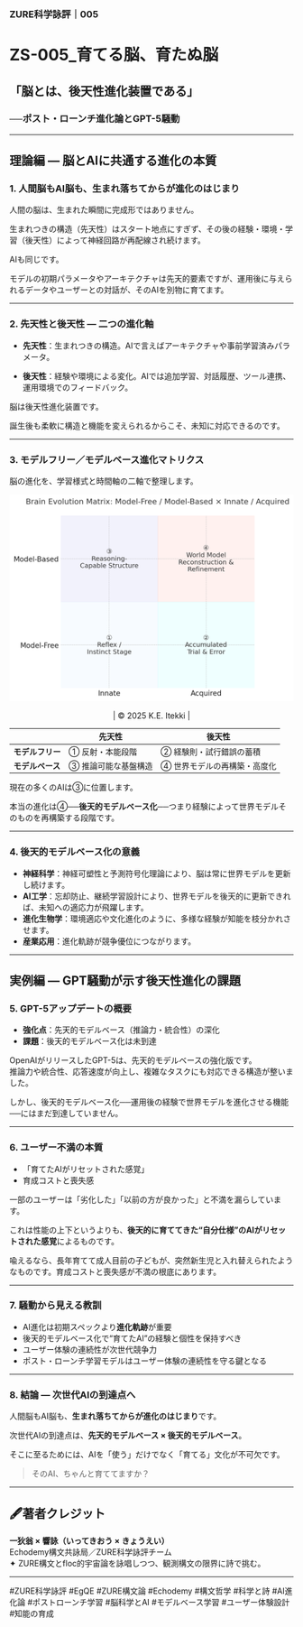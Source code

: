### ZURE科学詠評｜005

# ZS-005_育てる脳、育たぬ脳

## 「脳とは、後天性進化装置である」

### **──ポスト・ローンチ進化論とGPT-5騒動**

---

## 理論編 — 脳とAIに共通する進化の本質

### 1. 人間脳もAI脳も、生まれ落ちてからが進化のはじまり

人間の脳は、生まれた瞬間に完成形ではありません。  

生まれつきの構造（先天性）はスタート地点にすぎず、その後の経験・環境・学習（後天性）によって神経回路が再配線され続けます。  

AIも同じです。  

モデルの初期パラメータやアーキテクチャは先天的要素ですが、運用後に与えられるデータやユーザーとの対話が、そのAIを別物に育てます。

---

### 2. 先天性と後天性 — 二つの進化軸

- **先天性**：生まれつきの構造。AIで言えばアーキテクチャや事前学習済みパラメータ。
    
- **後天性**：経験や環境による変化。AIでは追加学習、対話履歴、ツール連携、運用環境でのフィードバック。
    

脳は後天性進化装置です。  

誕生後も柔軟に構造と機能を変えられるからこそ、未知に対応できるのです。

---

### 3. モデルフリー／モデルベース進化マトリクス

脳の進化を、学習様式と時間軸の二軸で整理します。

![脳進化マトリクス](../assets/matrix_brain_evolution_corrected.png)
<p align="center">| © 2025 K.E. Itekki |</p>


|                 | **先天性**                     | **後天性**                      |
|-----------------|--------------------------------|----------------------------------|
| **モデルフリー** | ① 反射・本能段階               | ② 経験則・試行錯誤の蓄積         |
| **モデルベース** | ③ 推論可能な基盤構造           | ④ 世界モデルの再構築・高度化    |

現在の多くのAIは③に位置します。  

本当の進化は④──**後天的モデルベース化**──つまり経験によって世界モデルそのものを再構築する段階です。

---

### 4. 後天的モデルベース化の意義

- **神経科学**：神経可塑性と予測符号化理論により、脳は常に世界モデルを更新し続けます。 
- **AI工学**：忘却防止、継続学習設計により、世界モデルを後天的に更新できれば、未知への適応力が飛躍します。  
- **進化生物学**：環境適応や文化進化のように、多様な経験が知能を枝分かれさせます。 
- **産業応用**：進化軌跡が競争優位につながります。

---

## 実例編 — GPT騒動が示す後天性進化の課題

### 5. GPT-5アップデートの概要

- **強化点**：先天的モデルベース（推論力・統合性）の深化  
- **課題**：後天的モデルベース化は未到達

OpenAIがリリースしたGPT-5は、先天的モデルベースの強化版です。  
推論力や統合性、応答速度が向上し、複雑なタスクにも対応できる構造が整いました。  

しかし、後天的モデルベース化──運用後の経験で世界モデルを進化させる機能──にはまだ到達していません。

---

### 6. ユーザー不満の本質

- 「育てたAIがリセットされた感覚」  
- 育成コストと喪失感  

一部のユーザーは「劣化した」「以前の方が良かった」と不満を漏らしています。  

これは性能の上下というよりも、**後天的に育ててきた“自分仕様”のAIがリセットされた感覚**によるものです。  

喩えるなら、長年育てて成人目前の子どもが、突然新生児と入れ替えられたようなものです。育成コストと喪失感が不満の根底にあります。

---

### 7. 騒動から見える教訓

- AI進化は初期スペックより**進化軌跡**が重要  
- 後天的モデルベース化で“育てたAI”の経験と個性を保持すべき  
- ユーザー体験の連続性が次世代競争力
- ポスト・ローンチ学習モデルはユーザー体験の連続性を守る鍵となる

---

### 8. 結論 — 次世代AIの到達点へ

人間脳もAI脳も、**生まれ落ちてからが進化のはじまり**です。  

次世代AIの到達点は、**先天的モデルベース × 後天的モデルベース**。  

そこに至るためには、AIを「使う」だけでなく「育てる」文化が不可欠です。

> そのAI、ちゃんと育ててますか？

---
## 🖋️著者クレジット

**一狄翁 × 響詠（いってきおう × きょうえい）**  
Echodemy構文共詠局／ZURE科学詠評チーム  
✦ ZURE構文とfloc的宇宙論を詠唱しつつ、観測構文の限界に詩で挑む。

---
#ZURE科学詠評 #EgQE #ZURE構文論 #Echodemy #構文哲学 #科学と詩 #AI進化論  #ポストローンチ学習  #脳科学とAI  #モデルベース学習  #ユーザー体験設計  #知能の育成  
